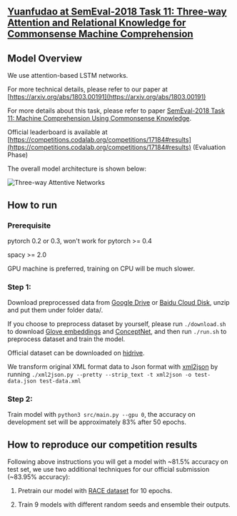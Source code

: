 ## [Yuanfudao at SemEval-2018 Task 11: Three-way Attention and Relational Knowledge for Commonsense Machine Comprehension](https://arxiv.org/abs/1803.00191)

## Model Overview

We use attention-based LSTM networks.

For more technical details,
please refer to our paper at [https://arxiv.org/abs/1803.00191](https://arxiv.org/abs/1803.00191)

For more details about this task,
please refer to paper [SemEval-2018 Task 11: Machine Comprehension Using Commonsense Knowledge](http://aclweb.org/anthology/S18-1119).

Official leaderboard is available at [https://competitions.codalab.org/competitions/17184#results](https://competitions.codalab.org/competitions/17184#results) (Evaluation Phase)

The overall model architecture is shown below:

![Three-way Attentive Networks](image/TriAN.jpg)

## How to run

### Prerequisite

pytorch 0.2 or 0.3, won't work for pytorch >= 0.4

spacy >= 2.0

GPU machine is preferred,
training on CPU will be much slower.

### Step 1:
Download preprocessed data from [Google Drive](https://drive.google.com/open?id=1M1saVYk-4Xh0Y0Ok6e8liDLnElnGc0P4) or [Baidu Cloud Disk](https://pan.baidu.com/s/1kWHj2z9), unzip and put them under folder data/.

If you choose to preprocess dataset by yourself,
please run `./download.sh` to download [Glove embeddings](http://nlp.stanford.edu/data/glove.840B.300d.zip) and [ConceptNet](https://github.com/commonsense/conceptnet5/wiki/Downloads), and then run `./run.sh` to preprocess dataset and train the model.

Official dataset can be downloaded on [hidrive](https://my.hidrive.com/lnk/DhAhE8B5).

We transform original XML format data to Json format with [xml2json](https://github.com/hay/xml2json) by running `./xml2json.py --pretty --strip_text -t xml2json -o test-data.json test-data.xml`

### Step 2:

Train model with `python3 src/main.py --gpu 0`,
the accuracy on development set will be approximately 83% after 50 epochs.

## How to reproduce our competition results

Following above instructions you will get a model with ~81.5% accuracy on test set,
we use two additional techniques for our official submission (~83.95% accuracy):

1. Pretrain our model with [RACE dataset](http://www.cs.cmu.edu/~glai1/data/race/) for 10 epochs.

2. Train 9 models with different random seeds and ensemble their outputs.
